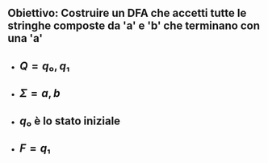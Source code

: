 ## **Obiettivo**: Costruire un DFA che accetti tutte le stringhe composte da 'a' e 'b' che <Alert>terminano con una 'a'</Alert>

<VSpace space="4"/>

<v-clicks>

- ## $Q = {q₀, q₁}$ <VSpace space="4"/>

- ## $Σ = {a, b}$ <VSpace space="4"/>

- ## $q₀$ è lo stato iniziale <VSpace space="4"/>

- ## $F = {q₁}$

</v-clicks>
